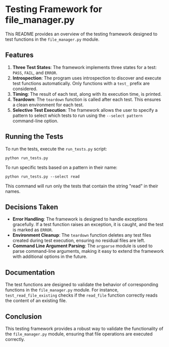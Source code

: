 # Testing Framework for file_manager.py

This README provides an overview of the testing framework designed to test functions in the `file_manager.py` module.

## Features

1. **Three Test States**: The framework implements three states for a test: `PASS`, `FAIL`, and `ERROR`.
2. **Introspection**: The program uses introspection to discover and execute test functions automatically. Only functions with a `test_` prefix are considered.
3. **Timing**: The result of each test, along with its execution time, is printed.
4. **Teardown**: The `teardown` function is called after each test. This ensures a clean environment for each test.
5. **Selective Test Execution**: The framework allows the user to specify a pattern to select which tests to run using the `--select pattern` command-line option.

## Running the Tests

To run the tests, execute the `run_tests.py` script:

```
python run_tests.py
```

To run specific tests based on a pattern in their name:

```
python run_tests.py --select read
```

This command will run only the tests that contain the string "read" in their names.

## Decisions Taken

-   **Error Handling**: The framework is designed to handle exceptions gracefully. If a test function raises an exception, it is caught, and the test is marked as `ERROR`.
-   **Environment Cleanup**: The `teardown` function deletes any test files created during test execution, ensuring no residual files are left.
-   **Command Line Argument Parsing**: The `argparse` module is used to parse command-line arguments, making it easy to extend the framework with additional options in the future.

## Documentation

The test functions are designed to validate the behavior of corresponding functions in the `file_manager.py` module. For instance, `test_read_file_existing` checks if the `read_file` function correctly reads the content of an existing file.

## Conclusion

This testing framework provides a robust way to validate the functionality of the `file_manager.py` module, ensuring that file operations are executed correctly.
